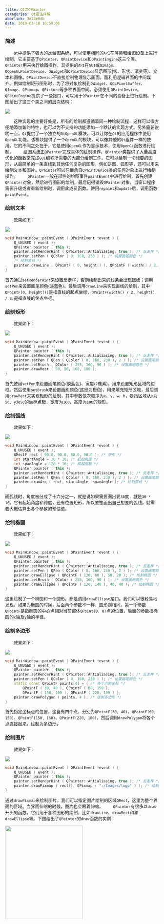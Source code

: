 ```yaml
---
title: Qt之QPainter
categories: Qt语法详解
abbrlink: 3e78e0db
date: 2019-03-18 16:59:06
---
```

### 简述

&emsp;&emsp;`Qt`中提供了强大的`2D`绘图系统，可以使用相同的`API`在屏幕和绘图设备上进行绘制，它主要基于`QPainter`、`QPaintDevice`和`QPaintEngine`这三个类。
&emsp;&emsp;`QPainter`用来执行绘图操作，其提供的`API`在`GUI`或`QImage`、`QOpenGLPaintDevice`、`QWidget`和`QPaintDevice`显示图形(线、形状、渐变等)、文本和图像。`QPaintDevice`不直接绘制物理显示画面，而利用逻辑界面的中间媒介。例如绘制矩形图形时，为了将对象绘制到`QWidget`、`QGLPixelBuffer`、`QImage`、`QPixmap`、`QPicture`等多种界面中间，必须使用`QPaintDevice`。`QPaintEngine`提供了一些接口，可以用于`QPainter`在不同的设备上进行绘制。下图给出了这三个类之间的层次结构：

<img src="./Qt之QPainter/1.png">

&emsp;&emsp;这种实现的主要好处是，所有的绘制都遵循着同一种绘制流程，这样可以很方便地添加新的特性，也可以为不支持的功能添加一个默认的实现方式。另外需要说明一点，`Qt`提供了一个独立的`QtOpenGL`模块，可以让你在`Qt`的应用程序中使用`OpenGL`功能。该模块提供了一个`OpenGL`的模块，可以像其他的`Qt`组件一样的使用。它的不同之处在于，它是使用`OpenGL`作为显示技术，使用`OpenGL`函数进行绘制。
&emsp;&emsp;绘图系统由`QPainter`完成具体的绘制操作，`QPainter`类提供了大量高度优化的函数来完成`GUI`编程所需要的大部分绘制工作。它可以绘制一切想要的图形，从最简单的一条直线到其他任何复杂的图形，例如饼图、弧形等，还可以用来绘制文本和图片。`QPainter`可以在继承自`QPaintDevice`类的任何对象上进行绘制操作。
&emsp;&emsp;`QPainter`一般在部件的绘图事件`paintEvent`中进行绘制，首先创建`QPainter`对象，然后进行图形的绘制，最后记得销毁`QPainter`对象。当窗口程序需要升级或者重新绘制时，调用此成员函数。使用`repaint`和`update`后，调用函数`paintEvent`。

### 绘制文本

&emsp;&emsp;效果如下：

<img src="./Qt之QPainter/2.png">

``` cpp
void MainWindow::paintEvent ( QPaintEvent *event ) {
    Q_UNUSED ( event );
    QPainter painter ( this );
    painter.setRenderHint ( QPainter::Antialiasing, true ); /* 反走样 */
    painter.setPen ( QColor ( 0, 160, 230 ) ); /* 设置画笔颜色 */
    /* 绘制直线 */
    painter.drawLine ( QPointF ( 0, height() ), QPointF ( width() / 2, height() / 2 ) );
}
```

首先通过`setRenderHint`来设置反走样，否则绘制出来的线条会出现锯齿；调用`setPen`来设置画笔颜色(淡蓝色)。最后调用`drawLine`来实现直线的绘制，其中`QPointF(0, height())`是指直线的起点坐标，`QPointF(width() / 2, height() / 2)`是指直线的终点坐标。

### 绘制矩形

&emsp;&emsp;效果如下：

<img src="./Qt之QPainter/3.png">

``` cpp
void MainWindow::paintEvent ( QPaintEvent *event ) {
    Q_UNUSED ( event );
    QPainter painter ( this );
    painter.setRenderHint ( QPainter::Antialiasing, true ); /* 反走样 */
    painter.setPen ( QPen ( QColor ( 0, 160, 230 ), 2 ) ); /* 设置画笔颜色、宽度 */
    painter.setBrush ( QColor ( 255, 160, 90 ) ); /* 设置画刷颜色 */
    painter.drawRect ( 50, 50, 160, 100 );
}
```

首先使用`setPen`来设置画笔颜色(淡蓝色)、宽度(`2`像素)，用来设置矩形区域的边框。然后使用`setBrush`来设置画刷颜色(这里为橙色)，用来填充矩形区域，最后调用`drawRect`来实现矩形的绘制，其中参数依次顺序为`x`、`y`、`w`、`h`，是指区域从`x`为`50`、`y`为`50`的坐标点起，宽度为`160`，高度为`100`的矩形。

### 绘制弧线

&emsp;&emsp;效果如下：

<img src="./Qt之QPainter/4.png">

``` cpp
void MainWindow::paintEvent ( QPaintEvent *event ) {
    Q_UNUSED ( event );
    QRectF rect ( 90.0, 90.0, 80.0, 90.0 ); /* 矩形 */
    int startAngle = 30 * 16; /* 起始角度 */
    int spanAngle = 120 * 16; /* 跨越度数 */
    QPainter painter ( this );
    painter.setRenderHint ( QPainter::Antialiasing, true ); /* 反走样 */
    painter.setPen ( QPen ( QColor ( 0, 160, 230 ), 2 ) ); /* 设置画笔颜色、宽度 */
    painter.drawArc ( rect, startAngle, spanAngle ); /* 绘制弧线 */
}
```

画弧线时，角度被分成了十六分之一，就是说如果需要画出要`30`度，就是`30 * 16`。它有起始角度和跨度，还有位置矩形，所以要想画出自己想要的弧线，就需要大概估算出各个参数的预估值。

### 绘制椭圆

&emsp;&emsp;效果如下：

<img src="./Qt之QPainter/5.png">

``` cpp
void MainWindow::paintEvent ( QPaintEvent *event ) {
    Q_UNUSED ( event );
    QPainter painter ( this );
    painter.setRenderHint ( QPainter::Antialiasing, true ); /* 反走样 */
    painter.setPen ( QPen ( QColor ( 0, 160, 230 ), 2 ) ); /* 设置画笔颜色、宽度 */
    painter.drawEllipse ( QPointF ( 120, 60 ), 50, 20 ); /* 绘制椭圆 */
    painter.setBrush ( QColor ( 255, 160, 90 ) ); /* 设置画刷颜色 */
    painter.drawEllipse ( QPointF ( 120, 140 ), 40, 40 ); /* 绘制椭圆 */
}
```

这里绘制了一个椭圆和一个圆形，都是调用`drawEllipse`接口。我们可以很轻易地发现，如果为椭圆的时候，后面两个参数不一样，圆形则相同。第一个参数`QPointF`是指椭圆的中心点相对当前窗体`QPoint(0, 0)`点的位置，后面的参数指椭圆的`x`轴及`y`轴的半径。

### 绘制多边形

&emsp;&emsp;效果如下：

<img src="./Qt之QPainter/6.png">

``` cpp
void MainWindow::paintEvent ( QPaintEvent *event ) {
    Q_UNUSED ( event );
    QPainter painter ( this );
    painter.setRenderHint ( QPainter::Antialiasing, true ); /* 反走样 */
    painter.setPen ( QColor ( 0, 160, 230 ) ); /* 设置画笔颜色 */
    static const QPointF points[4] = { /* 各个点的坐标 */
        QPointF ( 30, 40 ), QPointF ( 60, 150 ),
        QPointF ( 150, 160 ), QPointF ( 220, 100 ) };
    painter.drawPolygon ( points, 4 ); /* 绘制多边形 */
}
```

首先指定坐标点的位置，这里有四个点，分别为`QPointF(30, 40)`、`QPointF(60, 150)`、`QPointF(150, 160)`、`QPointF(220, 100)`，然后调用`drawPolygon`将各个点连接起来，绘制为多边形。

### 绘制图片

&emsp;&emsp;效果如下：

<img src="./Qt之QPainter/7.png">

``` cpp
void MainWindow::paintEvent ( QPaintEvent *event ) {
    Q_UNUSED ( event );
    QPainter painter ( this );
    painter.setRenderHint ( QPainter::Antialiasing, true ); /* 反走样 */
    painter.drawPixmap ( rect(), QPixmap ( ":/Images/logo" ) ); /* 绘制图标 */
}
```

通过`drawPixmap`来绘制图片，我们可以指定图片绘制的区域`QRect`，这里为整个界面的区域。当界面伸缩的时候，图片也会跟着伸缩。
&emsp;&emsp;`QPainter`有很多以`draw`开头的函数，它们用于各种图形的绘制，比如`drawLine`、`drawRect`和和`drawEllipse`等。下图给出了`QPainter`的`draw`函数的实例：

<img src="./Qt之QPainter/8.png" height="306" width="254">